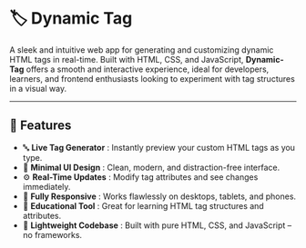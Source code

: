 # 🏷️ Dynamic Tag

A sleek and intuitive web app for generating and customizing dynamic HTML tags in real-time. Built with HTML, CSS, and JavaScript, **Dynamic-Tag** offers a smooth and interactive experience, ideal for developers, learners, and frontend enthusiasts looking to experiment with tag structures in a visual way.

---

## 🚀 Features  
- 🔤 **Live Tag Generator** : Instantly preview your custom HTML tags as you type.  
- 🎨 **Minimal UI Design** : Clean, modern, and distraction-free interface.  
- ⚙️ **Real-Time Updates** : Modify tag attributes and see changes immediately.  
- 📱 **Fully Responsive** : Works flawlessly on desktops, tablets, and phones.  
- 🧠 **Educational Tool** : Great for learning HTML tag structures and attributes.  
- 🧩 **Lightweight Codebase** : Built with pure HTML, CSS, and JavaScript – no frameworks. 
